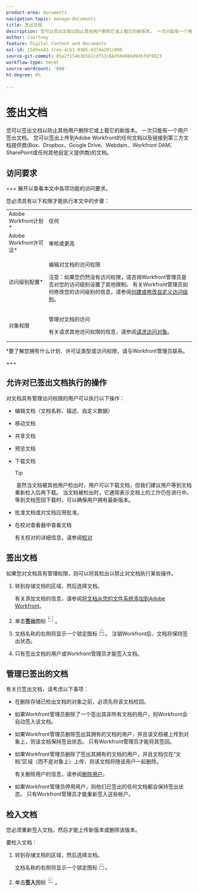 ```yaml
---
product-area: documents
navigation-topic: manage-documents
title: 签出文档
description: 您可以签出文档以防止其他用户删除它或上载它的新版本。 一次只能有一个用户签出文档。 您可以签出上传到Adobe Workfront的任何文档以及链接到第三方文档提供商(Box、Dropbox、Google Drive、Webdam、Workfront DAM、SharePoint或任何其他自定义提供商)的文档。
author: Courtney
feature: Digital Content and Documents
exl-id: 15d9ea43-1cee-4cb1-9365-4374a291c090
source-git-commit: 85a2f154b3b561cdf53c68d50e66b8945f9f9823
workflow-type: tm+mt
source-wordcount: '694'
ht-degree: 0%

---
```


# 签出文档

您可以签出文档以防止其他用户删除它或上载它的新版本。 一次只能有一个用户签出文档。 您可以签出上传到Adobe Workfront的任何文档以及链接到第三方文档提供商(Box、Dropbox、Google Drive、Webdam、Workfront DAM、SharePoint或任何其他自定义提供商)的文档。 

## 访问要求

+++ 展开以查看本文中各项功能的访问要求。

您必须具有以下权限才能执行本文中的步骤：

<table style="table-layout:auto"> 
 <col> 
 <col> 
 <tbody> 
  <tr> 
   <td role="rowheader">Adobe Workfront计划*</td> 
   <td> <p>任何</p> </td> 
  </tr> 
  <tr> 
   <td role="rowheader">Adobe Workfront许可证*</td> 
   <td> <p>审核或更高</p> </td> 
  </tr> 
  <tr> 
   <td role="rowheader">访问级别配置*</td> 
   <td> <p>编辑对文档的访问权限</p> <p>注意：如果您仍然没有访问权限，请咨询Workfront管理员是否对您的访问级别设置了其他限制。 有关Workfront管理员如何修改您的访问级别的信息，请参阅<a href="../../administration-and-setup/add-users/configure-and-grant-access/create-modify-access-levels.md" class="MCXref xref">创建或修改自定义访问级别</a>。</p> </td> 
  </tr> 
  <tr> 
   <td role="rowheader">对象权限</td> 
   <td> <p>管理对文档的访问</p> <p>有关请求其他访问权限的信息，请参阅<a href="../../workfront-basics/grant-and-request-access-to-objects/request-access.md" class="MCXref xref">请求访问对象</a>。</p> </td> 
  </tr> 
 </tbody> 
</table>

&#42;要了解您拥有什么计划、许可证类型或访问权限，请与Workfront管理员联系。

+++

## 允许对已签出文档执行的操作

对文档具有管理访问权限的用户可以执行以下操作：

* 编辑文档（文档名称、描述、自定义数据）
* 移动文档
* 共享文档
* 预览文档
* 下载文档

  >[!TIP]
  >
  > 虽然当文档被其他用户检出时，用户可以下载文档，但我们建议用户等到文档重新检入后再下载。 当文档被检出时，它通常表示文档上的工作仍在进行中。 等到文档签回下载时，可以确保用户拥有最新版本。

* 批准文档或对文档应用批准。
* 在校对查看器中查看文档

  有关校对的详细信息，请参阅[校对](../../review-and-approve-work/proofing/proofing.md)

## 签出文档

如果您对文档具有管理权限，则可以将其检出以禁止对文档执行某些操作。 

1. 转到存储文档的区域，然后选择文档。 

   有关添加文档的信息，请参阅[将文档从您的文件系统添加到Adobe Workfront](../../documents/adding-documents-to-workfront/add-documents-from-file-system.md)。

1. 单击&#x200B;**签出**&#x200B;图标![签出图标](assets/check-out-25x23.png)。

1. 文档名称的右侧将显示一个锁定图标![锁定图标](assets/lock-icon-locked-qs.png)。 注销Workfront后，文档将保持签出状态。
1. 只有签出文档的用户或Workfront管理员才能签入文档。

## 管理已签出的文档

有关已签出文档，请考虑以下事项：

* 在删除存储已检出文档的对象之前，必须先将该文档检回。 
* 如果Workfront管理员删除了一个签出其非所有文档的用户，则Workfront会自动签入该文档。
* 如果Workfront管理员删除签出其拥有的文档的用户，并且该文档被上传到对象上，则该文档保持签出状态。 只有Workfront管理员才能将其签回。
* 如果Workfront管理员删除了签出其拥有的文档的用户，并且文档仅在“文档”区域（而不是对象上）上传，则该文档将随该用户一起删除。

  有关删除用户的信息，请参阅[删除用户](../../administration-and-setup/add-users/create-and-manage-users/delete-a-user.md)。

* 如果Workfront管理员停用用户，则他们已签出的任何文档都会保持签出状态。 只有Workfront管理员才能重新签入这些帐户。 

## 检入文档

您必须重新签入文档，然后才能上传新版本或删除该版本。 

要检入文档：

1. 转到存储文档的区域，然后选择文档。 

   文档名称的右侧将显示一个锁定图标![锁定图标](assets/lock-icon-locked-qs.png)。

1. 单击&#x200B;**签入**&#x200B;图标![签入图标](assets/check-in-25x22.png)。
